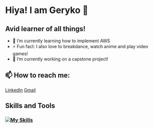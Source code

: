 # Hiya! I am Geryko 👋


## Avid learner of all things!
- 🌱 I’m currently learning how to implement AWS
- ⚡ Fun fact: I also love to breakdance, watch anime and play video games!
- 🔭 I’m currently working on a capstone project!
## 📫 How to reach me:
[LinkedIn](https://www.linkedin.com/in/geryko-menta-36a0b0215/)
[Gmail](gakidogeck@gmail.com)

## Skills and Tools
### [![My Skills](https://skillicons.dev/icons?i=js,html,css,aws,express,mysql,nodejs,postgres,react,py,flask)](https://skillicons.dev)

<!--
**glmenta/glmenta** is a ✨ _special_ ✨ repository because its `README.md` (this file) appears on your GitHub profile.

Here are some ideas to get you started:
- 🔭 I’m currently working on a capstone project
- 🌱 I’m currently learning ...
- 👯 I’m looking to collaborate on ...
- 🤔 I’m looking for help with ...
- 💬 Ask me about ...
- 📫 How to reach me: ...
- 😄 Pronouns: ...
- ⚡ Fun fact: ...
-->
